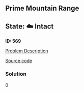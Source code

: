 ## Prime Mountain Range

## State: :cloud: **Intact**

**ID: 569**

[Problem Description](https://projecteuler.net/problem=569)

[Source code](main.cpp)

### Solution
0